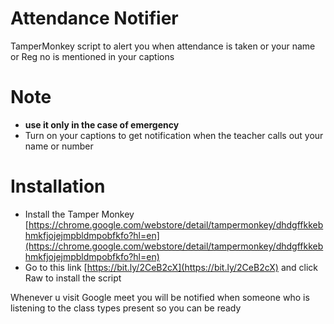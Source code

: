 # Attendance Notifier 

TamperMonkey script to alert you when attendance is taken or your name or Reg no is mentioned in your captions



# Note 
-  **use it only in the case of emergency**
- Turn on your captions to get notification when the teacher calls out your name or number


# Installation 
  - Install the Tamper Monkey 
[https://chrome.google.com/webstore/detail/tampermonkey/dhdgffkkebhmkfjojejmpbldmpobfkfo?hl=en](https://chrome.google.com/webstore/detail/tampermonkey/dhdgffkkebhmkfjojejmpbldmpobfkfo?hl=en)
 - Go to this link [https://bit.ly/2CeB2cX](https://bit.ly/2CeB2cX) and click Raw to install the script 
 
 Whenever u visit Google meet you will be notified when someone who is listening to the class types present so you can be ready
